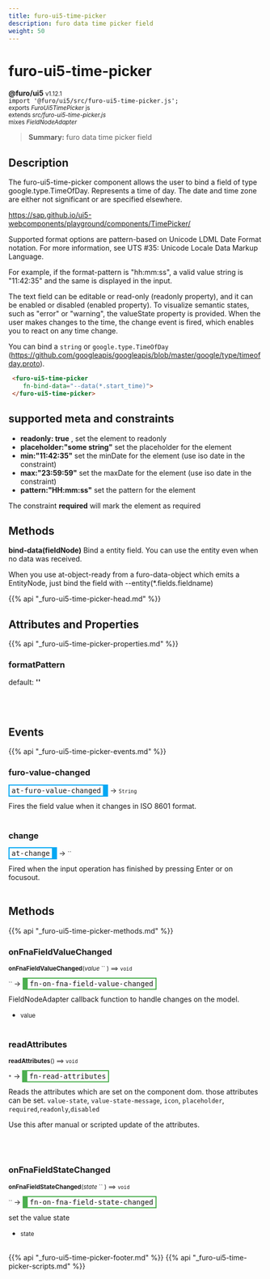 ```yaml
---
title: furo-ui5-time-picker
description: furo data time picker field
weight: 50
---
```


# furo-ui5-time-picker
**@furo/ui5** <small>v1.12.1</small>
<br>`import '@furo/ui5/src/furo-ui5-time-picker.js';`<small>
<br>exports *FuroUi5TimePicker* js
<br>extends *src/furo-ui5-time-picker.js*
<br> mixes *FieldNodeAdapter*</small>

> **Summary:** furo data time picker field

## Description

The furo-ui5-time-picker component allows the user to bind a field of type google.type.TimeOfDay.
Represents a time of day. The date and time zone are either not significant
or are specified elsewhere.

https://sap.github.io/ui5-webcomponents/playground/components/TimePicker/

Supported format options are pattern-based on Unicode LDML Date Format notation. For more information, see
UTS #35: Unicode Locale Data Markup Language.

For example, if the format-pattern is "hh:mm:ss", a valid value string is "11:42:35" and the same is displayed in the input.

The text field can be editable or read-only (readonly property), and it can be enabled or disabled (enabled property).
To visualize semantic states, such as "error" or "warning", the valueState property is provided.
When the user makes changes to the time, the change event is fired, which enables you to react on any time change.

You can bind a `string` or `google.type.TimeOfDay` (https://github.com/googleapis/googleapis/blob/master/google/type/timeofday.proto).

```html
 <furo-ui5-time-picker
    fn-bind-data="--data(*.start_time)">
 </furo-ui5-time-picker>
```

## supported meta and constraints
- **readonly: true** , set the element to readonly
- **placeholder:"some string"** set the placeholder for the element
- **min:"11:42:35"** set the minDate for the element (use iso date in the constraint)
- **max:"23:59:59"** set the maxDate for the element (use iso date in the constraint)
- **pattern:"HH:mm:ss"** set the pattern for the element

The constraint **required** will mark the element as required

## Methods
**bind-data(fieldNode)**
Bind a entity field. You can use the entity even when no data was received.

When you use at-object-ready from a furo-data-object which emits a EntityNode, just bind the field with --entity(*.fields.fieldname)

{{% api "_furo-ui5-time-picker-head.md" %}}

## Attributes and Properties
{{% api "_furo-ui5-time-picker-properties.md" %}}


















### **formatPattern**
default: **&#39;&#39;**</small>


<br><br>




## Events
{{% api "_furo-ui5-time-picker-events.md" %}}

### **furo-value-changed**
<span  style="border-width:2px 10px 2px 2px; border-style: solid;border-color:  rgb(2, 168, 244);font-family:monospace; padding:2px 4px;">at-furo-value-changed</span>
→ <small>`String`</small>

Fires the field value when it changes in ISO 8601 format.
<br><br>
### **change**
<span  style="border-width:2px 10px 2px 2px; border-style: solid;border-color:  rgb(2, 168, 244);font-family:monospace; padding:2px 4px;">at-change</span>
→ <small>``</small>

Fired when the input operation has finished by pressing Enter or on focusout.
<br><br>

## Methods
{{% api "_furo-ui5-time-picker-methods.md" %}}




### **onFnaFieldValueChanged**
<small>**onFnaFieldValueChanged**(*value* `` ) ⟹ `void`</small>

<small>`` </small> →
<span  style="border-width:2px 2px 2px 10px; border-style: solid;border-color:  rgb(76, 175, 80);font-family:monospace; padding:2px 4px;">fn-on-fna-field-value-changed</span>

FieldNodeAdapter callback function to
handle changes on the model.

- <small>value </small>
<br><br>



### **readAttributes**
<small>**readAttributes**() ⟹ `void`</small>

<small>`*`</small> →
<span  style="border-width:2px 2px 2px 10px; border-style: solid;border-color:  rgb(76, 175, 80);font-family:monospace; padding:2px 4px;">fn-read-attributes</span>

Reads the attributes which are set on the component dom.
those attributes can be set. `value-state`, `value-state-message`,  `icon`, `placeholder`, `required`,`readonly`,`disabled`

Use this after manual or scripted update of the attributes.

<br><br>

### **onFnaFieldStateChanged**
<small>**onFnaFieldStateChanged**(*state* `` ) ⟹ `void`</small>

<small>`` </small> →
<span  style="border-width:2px 2px 2px 10px; border-style: solid;border-color:  rgb(76, 175, 80);font-family:monospace; padding:2px 4px;">fn-on-fna-field-state-changed</span>

set the value state

- <small>state </small>
<br><br>

















{{% api "_furo-ui5-time-picker-footer.md" %}}
{{% api "_furo-ui5-time-picker-scripts.md" %}}
